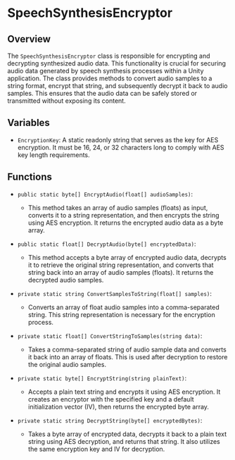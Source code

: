 # SpeechSynthesisEncryptor

## Overview
The `SpeechSynthesisEncryptor` class is responsible for encrypting and decrypting synthesized audio data. This functionality is crucial for securing audio data generated by speech synthesis processes within a Unity application. The class provides methods to convert audio samples to a string format, encrypt that string, and subsequently decrypt it back to audio samples. This ensures that the audio data can be safely stored or transmitted without exposing its content.

## Variables
- `EncryptionKey`: A static readonly string that serves as the key for AES encryption. It must be 16, 24, or 32 characters long to comply with AES key length requirements.

## Functions
- `public static byte[] EncryptAudio(float[] audioSamples)`: 
  - This method takes an array of audio samples (floats) as input, converts it to a string representation, and then encrypts the string using AES encryption. It returns the encrypted audio data as a byte array.

- `public static float[] DecryptAudio(byte[] encryptedData)`: 
  - This method accepts a byte array of encrypted audio data, decrypts it to retrieve the original string representation, and converts that string back into an array of audio samples (floats). It returns the decrypted audio samples.

- `private static string ConvertSamplesToString(float[] samples)`: 
  - Converts an array of float audio samples into a comma-separated string. This string representation is necessary for the encryption process.

- `private static float[] ConvertStringToSamples(string data)`: 
  - Takes a comma-separated string of audio sample data and converts it back into an array of floats. This is used after decryption to restore the original audio samples.

- `private static byte[] EncryptString(string plainText)`: 
  - Accepts a plain text string and encrypts it using AES encryption. It creates an encryptor with the specified key and a default initialization vector (IV), then returns the encrypted byte array.

- `private static string DecryptString(byte[] encryptedBytes)`: 
  - Takes a byte array of encrypted data, decrypts it back to a plain text string using AES decryption, and returns that string. It also utilizes the same encryption key and IV for decryption.